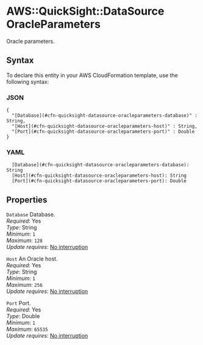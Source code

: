 # AWS::QuickSight::DataSource OracleParameters<a name="aws-properties-quicksight-datasource-oracleparameters"></a>

Oracle parameters\.

## Syntax<a name="aws-properties-quicksight-datasource-oracleparameters-syntax"></a>

To declare this entity in your AWS CloudFormation template, use the following syntax:

### JSON<a name="aws-properties-quicksight-datasource-oracleparameters-syntax.json"></a>

```
{
  "[Database](#cfn-quicksight-datasource-oracleparameters-database)" : String,
  "[Host](#cfn-quicksight-datasource-oracleparameters-host)" : String,
  "[Port](#cfn-quicksight-datasource-oracleparameters-port)" : Double
}
```

### YAML<a name="aws-properties-quicksight-datasource-oracleparameters-syntax.yaml"></a>

```
  [Database](#cfn-quicksight-datasource-oracleparameters-database): String
  [Host](#cfn-quicksight-datasource-oracleparameters-host): String
  [Port](#cfn-quicksight-datasource-oracleparameters-port): Double
```

## Properties<a name="aws-properties-quicksight-datasource-oracleparameters-properties"></a>

`Database`  <a name="cfn-quicksight-datasource-oracleparameters-database"></a>
Database\.  
*Required*: Yes  
*Type*: String  
*Minimum*: `1`  
*Maximum*: `128`  
*Update requires*: [No interruption](https://docs.aws.amazon.com/AWSCloudFormation/latest/UserGuide/using-cfn-updating-stacks-update-behaviors.html#update-no-interrupt)

`Host`  <a name="cfn-quicksight-datasource-oracleparameters-host"></a>
An Oracle host\.  
*Required*: Yes  
*Type*: String  
*Minimum*: `1`  
*Maximum*: `256`  
*Update requires*: [No interruption](https://docs.aws.amazon.com/AWSCloudFormation/latest/UserGuide/using-cfn-updating-stacks-update-behaviors.html#update-no-interrupt)

`Port`  <a name="cfn-quicksight-datasource-oracleparameters-port"></a>
Port\.  
*Required*: Yes  
*Type*: Double  
*Minimum*: `1`  
*Maximum*: `65535`  
*Update requires*: [No interruption](https://docs.aws.amazon.com/AWSCloudFormation/latest/UserGuide/using-cfn-updating-stacks-update-behaviors.html#update-no-interrupt)